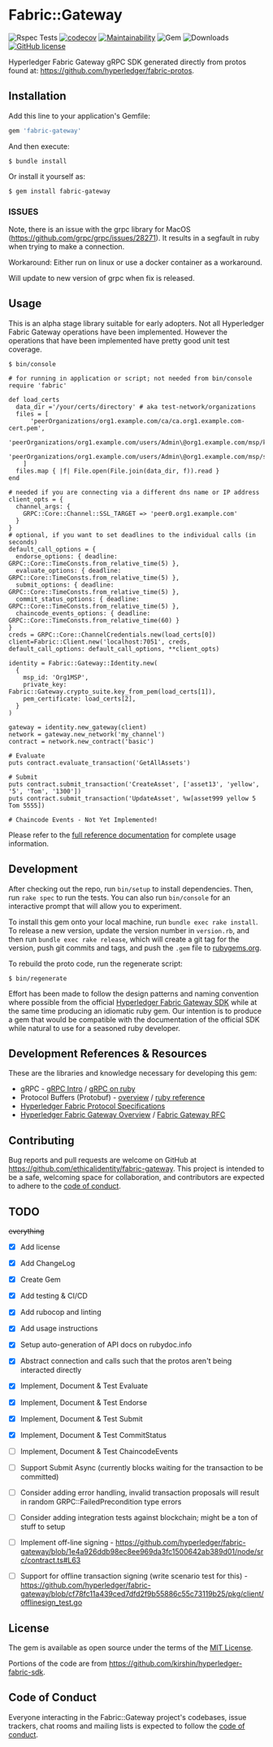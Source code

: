 # Fabric::Gateway

![Rspec Tests](https://github.com/EthicalIdentity/fabric-gateway-ruby/actions/workflows/rspec.yml/badge.svg) [![codecov](https://codecov.io/gh/EthicalIdentity/fabric-gateway-ruby/branch/master/graph/badge.svg?token=AXHQEN0R2R)](https://codecov.io/gh/EthicalIdentity/fabric-gateway-ruby) [![Maintainability](https://api.codeclimate.com/v1/badges/84bab9bb5911d3564df6/maintainability)](https://codeclimate.com/github/EthicalIdentity/fabric-gateway-ruby/maintainability) ![Gem](https://img.shields.io/gem/v/fabric-gateway) ![Downloads](https://img.shields.io/gem/dt/fabric-gateway)  [![GitHub license](https://img.shields.io/github/license/EthicalIdentity/fabric-gateway-ruby)](https://github.com/EthicalIdentity/fabric-gateway-ruby/blob/master/LICENSE.txt) 



Hyperledger Fabric Gateway gRPC SDK generated directly from protos found at: https://github.com/hyperledger/fabric-protos.

## Installation

Add this line to your application's Gemfile:

```ruby
gem 'fabric-gateway'
```

And then execute:

    $ bundle install

Or install it yourself as:

    $ gem install fabric-gateway

### ISSUES

Note, there is an issue with the grpc library for MacOS (https://github.com/grpc/grpc/issues/28271). It results in a segfault in ruby when trying to make a connection. 

Workaround: Either run on linux or use a docker container as a workaround.

Will update to new version of grpc when fix is released.

## Usage

This is an alpha stage library suitable for early adopters. Not all Hyperledger Fabric Gateway operations have been implemented. However the operations that have been implemented have pretty good unit test coverage.

```
$ bin/console

# for running in application or script; not needed from bin/console
require 'fabric' 

def load_certs
  data_dir ='/your/certs/directory' # aka test-network/organizations
  files = [
      'peerOrganizations/org1.example.com/ca/ca.org1.example.com-cert.pem',
      'peerOrganizations/org1.example.com/users/Admin\@org1.example.com/msp/keystore/9f7c67dd4dd6562d258593c0d5011a3bff9121e65e67ff7fd3212919ae400a88_sk',
      'peerOrganizations/org1.example.com/users/Admin\@org1.example.com/msp/signcerts/cert.pem'
    ]
  files.map { |f| File.open(File.join(data_dir, f)).read }
end

# needed if you are connecting via a different dns name or IP address
client_opts = {
  channel_args: {
    GRPC::Core::Channel::SSL_TARGET => 'peer0.org1.example.com'
  }
}
# optional, if you want to set deadlines to the individual calls (in seconds)
default_call_options = {
  endorse_options: { deadline: GRPC::Core::TimeConsts.from_relative_time(5) },
  evaluate_options: { deadline: GRPC::Core::TimeConsts.from_relative_time(5) },
  submit_options: { deadline: GRPC::Core::TimeConsts.from_relative_time(5) },
  commit_status_options: { deadline: GRPC::Core::TimeConsts.from_relative_time(5) },
  chaincode_events_options: { deadline: GRPC::Core::TimeConsts.from_relative_time(60) }
}
creds = GRPC::Core::ChannelCredentials.new(load_certs[0])
client=Fabric::Client.new('localhost:7051', creds, default_call_options: default_call_options, **client_opts)

identity = Fabric::Gateway::Identity.new(
  {
    msp_id: 'Org1MSP',
    private_key: Fabric::Gateway.crypto_suite.key_from_pem(load_certs[1]),
    pem_certificate: load_certs[2],
  }
)

gateway = identity.new_gateway(client)
network = gateway.new_network('my_channel')
contract = network.new_contract('basic')

# Evaluate
puts contract.evaluate_transaction('GetAllAssets')

# Submit
puts contract.submit_transaction('CreateAsset', ['asset13', 'yellow', '5', 'Tom', '1300'])
puts contract.submit_transaction('UpdateAsset', %w[asset999 yellow 5 Tom 5555])

# Chaincode Events - Not Yet Implemented!

```

Please refer to the [full reference documentation](https://rubydoc.info/github/EthicalIdentity/fabric-gateway-ruby) for complete usage information.

## Development

After checking out the repo, run `bin/setup` to install dependencies. Then, run `rake spec` to run the tests. You can also run `bin/console` for an interactive prompt that will allow you to experiment.

To install this gem onto your local machine, run `bundle exec rake install`. To release a new version, update the version number in `version.rb`, and then run `bundle exec rake release`, which will create a git tag for the version, push git commits and tags, and push the `.gem` file to [rubygems.org](https://rubygems.org).

To rebuild the proto code, run the regenerate script:

```
$ bin/regenerate
```

Effort has been made to follow the design patterns and naming convention where possible from the official [Hyperledger Fabric Gateway SDK](https://github.com/hyperledger/fabric-gateway) while at the same time producing an idiomatic ruby gem. Our intention is to produce a gem that would be compatible with the documentation of the official SDK while natural to use for a seasoned ruby developer.

## Development References & Resources

These are the libraries and knowledge necessary for developing this gem:

* gRPC - [gRPC Intro](https://grpc.io/docs/what-is-grpc/introduction/) / [gRPC on ruby](https://grpc.io/docs/languages/ruby/)
* Protocol Buffers (Protobuf) - [overview](https://developers.google.com/protocol-buffers/docs/proto3) / [ruby reference](https://developers.google.com/protocol-buffers/docs/reference/ruby-generated)
* [Hyperledger Fabric Protocol Specifications](https://openblockchain.readthedocs.io/en/latest/protocol-spec/) 
* [Hyperledger Fabric Gateway Overview](https://hyperledger-fabric.readthedocs.io/en/latest/gateway.html) / [Fabric Gateway RFC](https://hyperledger.github.io/fabric-rfcs/text/0000-fabric-gateway.html)
  
## Contributing

Bug reports and pull requests are welcome on GitHub at https://github.com/ethicalidentity/fabric-gateway. This project is intended to be a safe, welcoming space for collaboration, and contributors are expected to adhere to the [code of conduct](https://github.com/ethicalidentity/fabric-gateway/blob/master/CODE_OF_CONDUCT.md).

## TODO

~~everything~~

- [x] Add license
- [x] Add ChangeLog
- [x] Create Gem
- [x] Add testing & CI/CD
- [x] Add rubocop and linting
- [x] Add usage instructions
- [x] Setup auto-generation of API docs on rubydoc.info
- [x] Abstract connection and calls such that the protos aren't being interacted directly
- [x] Implement, Document & Test Evaluate
- [x] Implement, Document & Test Endorse
- [x] Implement, Document & Test Submit
- [x] Implement, Document & Test CommitStatus
- [ ] Implement, Document & Test ChaincodeEvents
- [ ] Support Submit Async (currently blocks waiting for the transaction to be committed)
- [ ] Consider adding error handling, invalid transaction proposals will result in random GRPC::FailedPrecondition type errors
- [ ] Consider adding integration tests against blockchain; might be a ton of stuff to setup
- [ ] Implement off-line signing - https://github.com/hyperledger/fabric-gateway/blob/1e4a926ddb98ec8ee969da3fc1500642ab389d01/node/src/contract.ts#L63 
- [ ] Support for offline transaction signing (write scenario test for this) - https://github.com/hyperledger/fabric-gateway/blob/cf78fc11a439ced7dfd2f9b55886c55c73119b25/pkg/client/offlinesign_test.go




## License

The gem is available as open source under the terms of the [MIT License](https://opensource.org/licenses/MIT).

Portions of the code are from https://github.com/kirshin/hyperledger-fabric-sdk.

## Code of Conduct

Everyone interacting in the Fabric::Gateway project's codebases, issue trackers, chat rooms and mailing lists is expected to follow the [code of conduct](https://github.com/ethicalidentity/fabric-gateway/blob/master/CODE_OF_CONDUCT.md).
